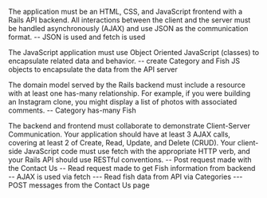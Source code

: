 The application must be an HTML, CSS, and JavaScript frontend with a Rails API backend. All interactions between the client and the server must be handled asynchronously (AJAX) and use JSON as the communication format.
-- JSON is used and fetch is used

The JavaScript application must use Object Oriented JavaScript (classes) to encapsulate related data and behavior.
-- create Category and Fish JS objects to encapsulate the data from the API server

The domain model served by the Rails backend must include a resource with at least one has-many relationship. For example, if you were building an Instagram clone, you might display a list of photos with associated comments.
-- Category has-many Fish

The backend and frontend must collaborate to demonstrate Client-Server Communication. Your application should have at least 3 AJAX calls, covering at least 2 of Create, Read, Update, and Delete (CRUD). Your client-side JavaScript code must use fetch with the appropriate HTTP verb, and your Rails API should use RESTful conventions.
-- Post request made with the Contact Us
-- Read request made to get Fish information from backend
-- AJAX is used via fetch
    --- Read fish data from API via Categories
    --- POST messages from the Contact Us page
